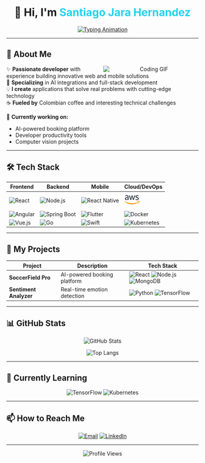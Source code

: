 # <div align="center">👋 Hi, I'm <span style="color:#22D3EE">Santiago Jara Hernandez</span></div>

<div align="center">
  
  [![Typing Animation](https://readme-typing-svg.demolab.com?font=Fira+Code&pause=1000&color=22D3EE&center=true&vCenter=true&width=500&lines=Full-Stack+Developer;AI+Integration+Specialist;Mobile+App+Developer;Clean+Code+Advocate;Tech+Problem+Solver)](https://git.io/typing-svg)

</div>

---

## 📌 About Me

<p align="center">
  <img src="https://media.giphy.com/media/L1R1tvI9svkIWwpVYr/giphy.gif" width="250" align="right" alt="Coding GIF">
</p>

✨ **Passionate developer** with experience building innovative web and mobile solutions  
🚀 **Specializing** in AI integrations and full-stack development  
💡 **I create** applications that solve real problems with cutting-edge technology  
☕ **Fueled by** Colombian coffee and interesting technical challenges  

🔭 **Currently working on:**  

- AI-powered booking platform  
- Developer productivity tools  
- Computer vision projects  

---

## 🛠 Tech Stack

<div align="center">

| **Frontend** | **Backend** | **Mobile** | **Cloud/DevOps** |
|--------------|-------------|------------|------------------|
| <img src="https://cdn.jsdelivr.net/gh/devicons/devicon/icons/react/react-original.svg" width="40" alt="React"/> | <img src="https://cdn.jsdelivr.net/gh/devicons/devicon/icons/nodejs/nodejs-original.svg" width="40" alt="Node.js"/> | <img src="https://cdn.jsdelivr.net/gh/devicons/devicon/icons/react/react-original.svg" width="40" alt="React Native"/> | <img src="https://raw.githubusercontent.com/devicons/devicon/master/icons/amazonwebservices/amazonwebservices-original-wordmark.svg" width="40" alt="AWS"/> |
| <img src="https://cdn.jsdelivr.net/gh/devicons/devicon/icons/angularjs/angularjs-original.svg" width="40" alt="Angular"/> | <img src="https://cdn.jsdelivr.net/gh/devicons/devicon/icons/spring/spring-original.svg" width="40" alt="Spring Boot"/> | <img src="https://cdn.jsdelivr.net/gh/devicons/devicon/icons/flutter/flutter-original.svg" width="40" alt="Flutter"/> | <img src="https://cdn.jsdelivr.net/gh/devicons/devicon/icons/docker/docker-original.svg" width="40" alt="Docker"/> |
| <img src="https://cdn.jsdelivr.net/gh/devicons/devicon/icons/vuejs/vuejs-original.svg" width="40" alt="Vue.js"/> | <img src="https://cdn.jsdelivr.net/gh/devicons/devicon/icons/go/go-original.svg" width="40" alt="Go"/> | <img src="https://cdn.jsdelivr.net/gh/devicons/devicon/icons/swift/swift-original.svg" width="40" alt="Swift"/> | <img src="https://cdn.jsdelivr.net/gh/devicons/devicon/icons/kubernetes/kubernetes-plain.svg" width="40" alt="Kubernetes"/> |

</div>

---

## 🚀 My Projects

<div align="center">

| Project | Description | Tech Stack |
|---------|-------------|------------|
| **SoccerField Pro** | AI-powered booking platform | ![React](https://img.shields.io/badge/-React-61DAFB?logo=react&logoColor=white) ![Node.js](https://img.shields.io/badge/-Node.js-339933?logo=nodedotjs&logoColor=white) ![MongoDB](https://img.shields.io/badge/-MongoDB-47A248?logo=mongodb&logoColor=white) |
| **Sentiment Analyzer** | Real-time emotion detection | ![Python](https://img.shields.io/badge/-Python-3776AB?logo=python&logoColor=white) ![TensorFlow](https://img.shields.io/badge/-TensorFlow-FF6F00?logo=tensorflow&logoColor=white) |

</div>

---

## 📊 GitHub Stats

<div align="center">

![GitHub Stats](https://github-readme-stats.vercel.app/api?username=santiagojarahernandez&show_icons=true&theme=radical)

![Top Langs](https://github-readme-stats.vercel.app/api/top-langs/?username=santiagojarahernandez&layout=compact&theme=radical)

</div>

---

## 🌱 Currently Learning

<div align="center">

![TensorFlow](https://img.shields.io/badge/TensorFlow-FF6F00?logo=tensorflow&logoColor=white&style=for-the-badge)
![Kubernetes](https://img.shields.io/badge/Kubernetes-326CE5?logo=kubernetes&logoColor=white&style=for-the-badge)

</div>

---

## 📫 How to Reach Me

<div align="center">

[![Email](https://img.shields.io/badge/Email-D14836?logo=gmail&logoColor=white)](mailto:santiagojara1306@gmail.com)
[![LinkedIn](https://img.shields.io/badge/LinkedIn-0077B5?logo=linkedin&logoColor=white)](https://linkedin.com/in/santiago-jara-hernandez-551518265/)

</div>

---

<div align="center">

![Profile Views](https://komarev.com/ghpvc/?username=santiagojarahernandez&label=Profile+Views&color=blueviolet&style=flat-square)

</div>
